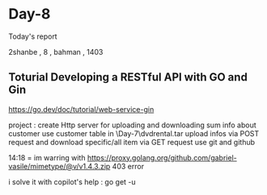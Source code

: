 # Day-8
Today's report

2shanbe , 8 , bahman , 1403

Toturial Developing a RESTful API with GO and Gin
---------------------------------------------

https://go.dev/doc/tutorial/web-service-gin

project : 
create Http server for uploading and downloading sum info about customer
use customer table in \Day-7\dvdrental.tar
upload infos via POST request and download specific/all item via GET request
use git and github

14:18 = im warring with  https://proxy.golang.org/github.com/gabriel-vasile/mimetype/@v/v1.4.3.zip 403 error

i solve it with copilot's help : go get -u
